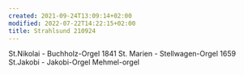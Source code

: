 ```yaml
---
created: 2021-09-24T13:09:14+02:00
modified: 2022-07-22T14:22:15+02:00
title: Strahlsund 210924
---
```


St.Nikolai - Buchholz-Orgel 1841
St. Marien - Stellwagen-Orgel 1659
St.Jakobi - Jakobi-Orgel Mehmel-orgel
